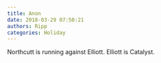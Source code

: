 ```yaml
---
title: Anon
date: 2018-03-29 07:50:21
authors: Ripp
categories: Holiday
---
```


 Northcutt is running against Elliott.   Elliott is Catalyst.
